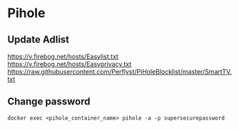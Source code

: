 # Pihole

## Update Adlist

https://v.firebog.net/hosts/Easylist.txt
https://v.firebog.net/hosts/Easyprivacy.txt
https://raw.githubusercontent.com/Perflyst/PiHoleBlocklist/master/SmartTV.txt

## Change password

```
docker exec <pihole_container_name> pihole -a -p supersecurepassword
```
